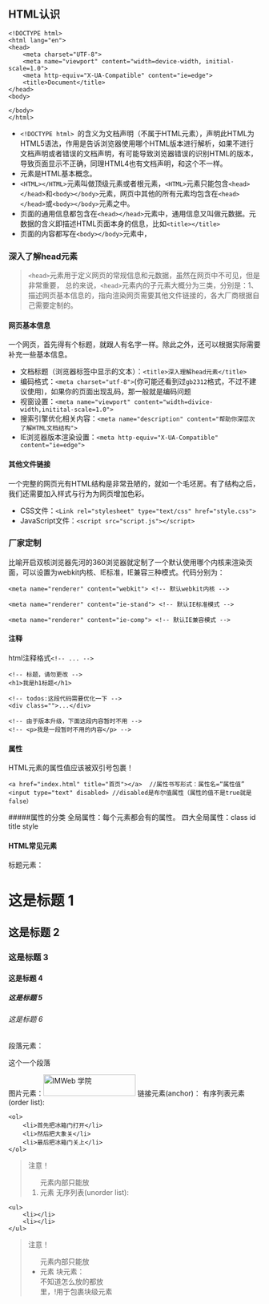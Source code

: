 ## HTML认识
```
<!DOCTYPE html> 
<html lang="en">
<head>
    <meta charset="UTF-8">
    <meta name="viewport" content="width=device-width, initial-scale=1.0">
    <meta http-equiv="X-UA-Compatible" content="ie=edge">
    <title>Document</title>
</head>
<body>
    
</body>
</html>
```
- `<!DOCTYPE html> `的含义为文档声明（不属于HTML元素），声明此HTML为HTML5语法，作用是告诉浏览器使用哪个HTML版本进行解析，如果不进行文档声明或者错误的文档声明，有可能导致浏览器错误的识别HTML的版本，导致页面显示不正确，同理HTML4也有文档声明，和这个不一样。
- 元素是HTML基本概念。
- `<HTML></HTML>`元素叫做顶级元素或者根元素，`<HTML>`元素只能包含`<head></head>`和`<body></body>`元素，网页中其他的所有元素均包含在`<head></head>`或`<body></body>`元素之中。
- 页面的通用信息都包含在`<head></head>`元素中，通用信息又叫做元数据。元数据的含义即描述HTML页面本身的信息，比如`<title></title>`
- 页面的内容都写在`<body></body>`元素中，
### 深入了解head元素
> `<head>`元素用于定义网页的常规信息和元数据，虽然在网页中不可见，但是非常重要，
> 总的来说，`<head>`元素内的子元素大概分为三类，分别是：1、描述网页基本信息的，指向渲染网页需要其他文件链接的，各大厂商根据自己需要定制的。
#### 网页基本信息
一个网页，首先得有个标题，就跟人有名字一样。除此之外，还可以根据实际需要补充一些基本信息。
- 文档标题（浏览器标签中显示的文本）：`<title>深入理解head元素</title>`
- 编码格式：`<meta charset="utf-8">`(你可能还看到过`gb2312`格式，不过不建议使用)，如果你的页面出现乱码，那一般就是编码问题
- 视窗设置：`<meta name="viewport" content="width=divice-width,initital-scale=1.0">`
- 搜索引擎优化相关内容：`<meta name="description" content="帮助你深层次了解HTML文档结构">`
- IE浏览器版本渲染设置：`<meta http-equiv="X-UA-Compatible" content="ie=edge">`
#### 其他文件链接
一个完整的网页光有HTML结构是非常丑陋的，就如一个毛坯房。有了结构之后，我们还需要加入样式与行为为网页增加色彩。
- CSS文件：`<Link rel="stylesheet" type="text/css" href="style.css">`
- JavaScript文件：`<script src="script.js"></script>`
### 厂家定制
比喻开启双核浏览器先河的360浏览器就定制了一个默认使用哪个内核来渲染页面，可以设置为webkit内核、IE标准，IE兼容三种模式。代码分别为：
```
<meta name="renderer" content="webkit"> <!-- 默认webkit内核 -->
```
```
<meta name="renderer" content="ie-stand"> <!-- 默认IE标准模式 -->
```
```
<meta name="renderer" content="ie-comp"> <!-- 默认IE兼容模式 -->
```
#### 注释
html注释格式`<!-- ... -->`
```
<!-- 标题，请勿更改 -->
<h1>我是h1标题</h1>

<!-- todos:这段代码需要优化一下 -->
<div class="">...</div>

<!-- 由于版本升级，下面这段内容暂时不用 -->
<!-- <p>我是一段暂时不用的内容</p> -->
```

#### 属性
HTML元素的属性值应该被双引号包裹！
```
<a href="index.html" title="首页"></a>  //属性书写形式：属性名=“属性值”
<input type="text" disabled> //disabled是布尔值属性（属性的值不是true就是false）
```
#####属性的分类
全局属性：每个元素都会有的属性。
四大全局属性：class id title style

#### HTML常见元素
标题元素：<h1>这是标题 1</h1> <h2>这是标题 2</h2> <h3>这是标题 3</h3> <h4>这是标题 4</h4> <h5>这是标题 5</h5> <h6>这是标题 6</h6>
段落元素：<p>这个一个段落</p>
图片元素：<img src="imweb-logo.png" alt="IMWeb 学院" width="184" height="43">
链接元素(anchor)：<a href="http://imweb.io" target="_blank"></a>
有序列表元素(order list):
```
<ol>
    <li>首先把冰箱门打开</li>
    <li>然后把大象关</li>
    <li>最后把冰箱门关上</li>
</ol>
```
> 注意！<ol>元素内部只能放<li>元素
无序列表(unorder list):
```
<ul>
    <li></li>
    <li></li>
</ul>
```
> 注意！<ul>元素内部只能放<li>元素
块元素：<div></div>
不知道怎么放的都放<div>里，!用于包裹块级元素
